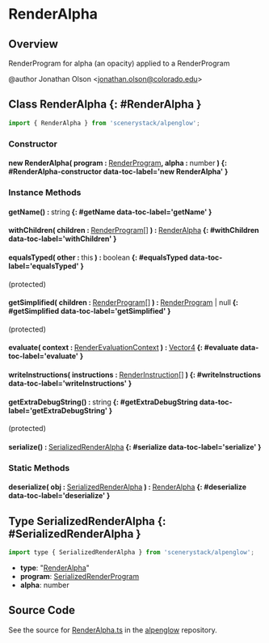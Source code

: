 # RenderAlpha

## Overview

RenderProgram for alpha (an opacity) applied to a RenderProgram

@author Jonathan Olson &lt;jonathan.olson@colorado.edu&gt;

## Class RenderAlpha {: #RenderAlpha }


```js
import { RenderAlpha } from 'scenerystack/alpenglow';
```
### Constructor

#### new RenderAlpha( program : <span style="font-weight: 400;">[RenderProgram](../alpenglow/RenderProgram.md)</span>, alpha : <span style="font-weight: 400;"><span style="color: hsla(calc(var(--md-hue) + 180deg),80%,40%,1);">number</span></span> ) {: #RenderAlpha-constructor data-toc-label='new RenderAlpha' }

### Instance Methods

#### getName() : <span style="font-weight: 400;"><span style="color: hsla(calc(var(--md-hue) + 180deg),80%,40%,1);">string</span></span> {: #getName data-toc-label='getName' }

#### withChildren( children : <span style="font-weight: 400;">[RenderProgram](../alpenglow/RenderProgram.md)[]</span> ) : <span style="font-weight: 400;">[RenderAlpha](../alpenglow/RenderAlpha.md)</span> {: #withChildren data-toc-label='withChildren' }

#### equalsTyped( other : <span style="font-weight: 400;"><span style="color: hsla(calc(var(--md-hue) + 180deg),80%,40%,1);">this</span></span> ) : <span style="font-weight: 400;"><span style="color: hsla(calc(var(--md-hue) + 180deg),80%,40%,1);">boolean</span></span> {: #equalsTyped data-toc-label='equalsTyped' }

(protected)

#### getSimplified( children : <span style="font-weight: 400;">[RenderProgram](../alpenglow/RenderProgram.md)[]</span> ) : <span style="font-weight: 400;">[RenderProgram](../alpenglow/RenderProgram.md) | <span style="color: hsla(calc(var(--md-hue) + 180deg),80%,40%,1);">null</span></span> {: #getSimplified data-toc-label='getSimplified' }

(protected)

#### evaluate( context : <span style="font-weight: 400;">[RenderEvaluationContext](../alpenglow/RenderEvaluationContext.md)</span> ) : <span style="font-weight: 400;">[Vector4](../dot/Vector4.md)</span> {: #evaluate data-toc-label='evaluate' }

#### writeInstructions( instructions : <span style="font-weight: 400;">[RenderInstruction](../alpenglow/RenderInstruction.md)[]</span> ) {: #writeInstructions data-toc-label='writeInstructions' }

#### getExtraDebugString() : <span style="font-weight: 400;"><span style="color: hsla(calc(var(--md-hue) + 180deg),80%,40%,1);">string</span></span> {: #getExtraDebugString data-toc-label='getExtraDebugString' }

(protected)

#### serialize() : <span style="font-weight: 400;">[SerializedRenderAlpha](../alpenglow/RenderAlpha.md#SerializedRenderAlpha)</span> {: #serialize data-toc-label='serialize' }

### Static Methods

#### deserialize( obj : <span style="font-weight: 400;">[SerializedRenderAlpha](../alpenglow/RenderAlpha.md#SerializedRenderAlpha)</span> ) : <span style="font-weight: 400;">[RenderAlpha](../alpenglow/RenderAlpha.md)</span> {: #deserialize data-toc-label='deserialize' }



## Type SerializedRenderAlpha {: #SerializedRenderAlpha }


```js
import type { SerializedRenderAlpha } from 'scenerystack/alpenglow';
```


- **type**: "[RenderAlpha](../alpenglow/RenderAlpha.md)"
- **program**: [SerializedRenderProgram](../alpenglow/RenderProgram.md#SerializedRenderProgram)
- **alpha**: <span style="color: hsla(calc(var(--md-hue) + 180deg),80%,40%,1);">number</span>




## Source Code

See the source for [RenderAlpha.ts](https://github.com/phetsims/alpenglow/blob/main/js/render-program/RenderAlpha.ts) in the [alpenglow](https://github.com/phetsims/alpenglow) repository.
